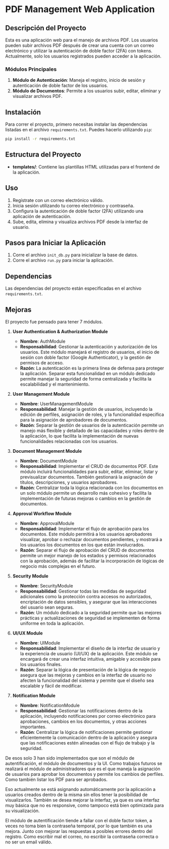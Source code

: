 # PDF Management Web Application

## Descripción del Proyecto

Esta es una aplicación web para el manejo de archivos PDF. Los usuarios pueden subir archivos PDF después de crear una cuenta con un correo electrónico y utilizar la autenticación de doble factor (2FA) con tokens. Actualmente, solo los usuarios registrados pueden acceder a la aplicación.

### Módulos Principales

1. **Módulo de Autenticación**: Maneja el registro, inicio de sesión y autenticación de doble factor de los usuarios.
2. **Módulo de Documentos**: Permite a los usuarios subir, editar, eliminar y visualizar archivos PDF.

## Instalación

Para correr el proyecto, primero necesitas instalar las dependencias listadas en el archivo `requirements.txt`. Puedes hacerlo utilizando `pip`:

```bash
pip install -r requirements.txt
```

## Estructura del Proyecto

- **templates/**: Contiene las plantillas HTML utilizadas para el frontend de la aplicación.

## Uso

1. Regístrate con un correo electrónico válido.
2. Inicia sesión utilizando tu correo electrónico y contraseña.
3. Configura la autenticación de doble factor (2FA) utilizando una aplicación de autenticación.
4. Sube, edita, elimina y visualiza archivos PDF desde la interfaz de usuario.

## Pasos para Iniciar la Aplicación

1. Corre el archivo `init_db.py` para inicializar la base de datos.
2. Corre el archivo `run.py` para iniciar la aplicación.

## Dependencias

Las dependencias del proyecto están especificadas en el archivo `requirements.txt`.

## Mejoras

El proyecto fue pensado para tener 7 módulos.

1. **User Authentication & Authorization Module**
   - **Nombre**: AuthModule
   - **Responsabilidad**: Gestionar la autenticación y autorización de los usuarios. Este módulo manejará el registro de usuarios, el inicio de sesión con doble factor (Google Authenticator), y la gestión de permisos de acceso.
   - **Razón**: La autenticación es la primera línea de defensa para proteger la aplicación. Separar esta funcionalidad en un módulo dedicado permite manejar la seguridad de forma centralizada y facilita la escalabilidad y el mantenimiento.

2. **User Management Module**
   - **Nombre**: UserManagementModule
   - **Responsabilidad**: Manejar la gestión de usuarios, incluyendo la edición de perfiles, asignación de roles, y la funcionalidad específica para la asignación de aprobadores de documentos.
   - **Razón**: Separar la gestión de usuarios de la autenticación permite un manejo más flexible y detallado de las capacidades y roles dentro de la aplicación, lo que facilita la implementación de nuevas funcionalidades relacionadas con los usuarios.

3. **Document Management Module**
   - **Nombre**: DocumentModule
   - **Responsabilidad**: Implementar el CRUD de documentos PDF. Este módulo incluirá funcionalidades para subir, editar, eliminar, listar y previsualizar documentos. También gestionará la asignación de títulos, descripciones, y usuarios aprobadores.
   - **Razón**: Centralizar toda la lógica relacionada con los documentos en un solo módulo permite un desarrollo más cohesivo y facilita la implementación de futuras mejoras o cambios en la gestión de documentos.

4. **Approval Workflow Module**
   - **Nombre**: ApprovalModule
   - **Responsabilidad**: Implementar el flujo de aprobación para los documentos. Este módulo permitirá a los usuarios aprobadores visualizar, aprobar o rechazar documentos pendientes, y mostrará a los usuarios los documentos en los que están involucrados.
   - **Razón**: Separar el flujo de aprobación del CRUD de documentos permite un mejor manejo de los estados y permisos relacionados con la aprobación, además de facilitar la incorporación de lógicas de negocio más complejas en el futuro.

5. **Security Module**
   - **Nombre**: SecurityModule
   - **Responsabilidad**: Gestionar todas las medidas de seguridad adicionales como la protección contra accesos no autorizados, encriptación de datos sensibles, y asegurar que las interacciones del usuario sean seguras.
   - **Razón**: Un módulo dedicado a la seguridad permite que las mejores prácticas y actualizaciones de seguridad se implementen de forma uniforme en toda la aplicación.

6. **UI/UX Module**
   - **Nombre**: UIModule
   - **Responsabilidad**: Implementar el diseño de la interfaz de usuario y la experiencia de usuario (UI/UX) de la aplicación. Este módulo se encargará de crear una interfaz intuitiva, amigable y accesible para los usuarios finales.
   - **Razón**: Separar la lógica de presentación de la lógica de negocio asegura que las mejoras y cambios en la interfaz de usuario no afecten la funcionalidad del sistema y permite que el diseño sea escalable y fácil de modificar.

7. **Notification Module**
   - **Nombre**: NotificationModule
   - **Responsabilidad**: Gestionar las notificaciones dentro de la aplicación, incluyendo notificaciones por correo electrónico para aprobaciones, cambios en los documentos, y otras acciones importantes.
   - **Razón**: Centralizar la lógica de notificaciones permite gestionar eficientemente la comunicación dentro de la aplicación y asegura que las notificaciones estén alineadas con el flujo de trabajo y la seguridad.

De esos solo 3 han sido implementados que son el módulo de autentificación, el módulo de documentos y la UI. Como trabajos futuros se realizará el módulo de administradores que es el que maneja la asignación de usuarios para aprobar los documentos y permite los cambios de perfiles. Como también listar los PDF para ser aprobados.

Eso actualmente se está asignando automáticamente por la aplicación a usuarios creados dentro de la misma sin ellos tener la posibilidad de visualizarlos. También se desea mejorar la interfaz, ya que es una interfaz muy básica que no es responsive, como tampoco está bien optimizada para su visualización.

El módulo de autentificación tiende a fallar con el doble factor token, a veces no toma bien la contraseña temporal, por lo que también es una mejora. Junto con mejorar las respuestas a posibles errores dentro del registro. Como escribir mal el correo, no escribir la contraseña correcta o no ser un email válido.
